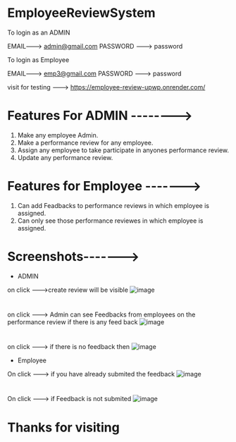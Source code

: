 # EmployeeReviewSystem

To login as an ADMIN

EMAIL---> admin@gmail.com
PASSWORD ---> password

To login as Employee

EMAIL---> emp3@gmail.com
PASSWORD ---> password

 visit for testing ---> https://employee-review-upwp.onrender.com/


# Features For ADMIN -------->

 1) Make any employee Admin.
 2) Make a performance review for any employee.
 3) Assign any employee to take participate in anyones performance review.
 4) Update any performance review.


# Features for Employee ------->

1) Can add Feadbacks to performance reviews in which employee is assigned.
2) Can only see those performance reviewes in which employee is assigned.


# Screenshots------->

* ADMIN

on click --->create review will be visible
![image](https://github.com/AmanRajwar/EmployeeReviewSystem/assets/135263136/103bc888-2aae-43a1-9c07-fd368db2efa7)

#

on click ---> Admin can see Feedbacks from employees on the performance review if there is any feed back
![image](https://github.com/AmanRajwar/EmployeeReviewSystem/assets/135263136/bc9bf278-ef37-468b-81d8-b819dda1f011)

#

on click ---> if there is no feedback then 
![image](https://github.com/AmanRajwar/EmployeeReviewSystem/assets/135263136/042993cd-e96b-4382-92df-29f1d1a8eee5)


* Employee

On click ---> if you have already submited the feedback
![image](https://github.com/AmanRajwar/EmployeeReviewSystem/assets/135263136/3b06babf-cf53-4dee-a470-3ec9b05372d4)

#

On click ---> if Feedback is not submited 
![image](https://github.com/AmanRajwar/EmployeeReviewSystem/assets/135263136/7458090d-4948-427e-a8c0-580092ecffdf)


# Thanks for visiting 

